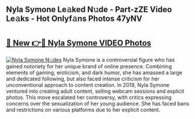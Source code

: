 ## Nyla Symone Le𝚊ked N𝚞de - Part-zZE Video Le𝚊ks - Hot Onlyf𝚊ns Photos 47yNV

# <h2><a href="http://ab36106.deff.icu/?id=Nyla+Symone">🔗 New 👉🔴 Nyla Symone VIDEO Photos</a></h2>

[![Nyla Symone N𝚞des](https://i.imgur.com/rIISA9y.gif)](http://ab36106.deff.icu/?id=Nyla+Symone)
Nyla Symone is a controversial figure who has gained notoriety for her unique brand of online presence. Combining elements of gaming, eroticism, and dark humor, she has amassed a large and dedicated following, but also faced intense criticism for her unconventional approach to content creation. In 2019, Nyla Symone ventured into creating adult content, selling webcam sessions and explicit photos. This move escalated her controversy, with critics expressing concerns over the sexualization of her young audience. She has faced bans and restrictions on various platforms due to her explicit content.
